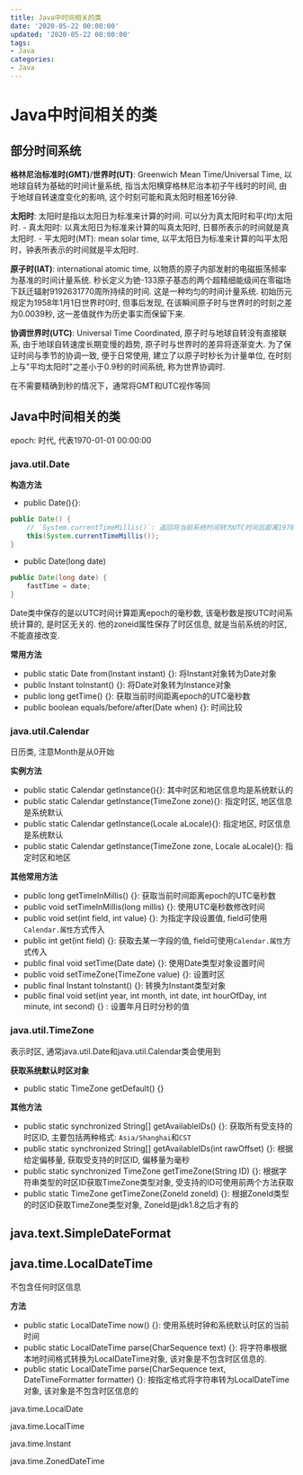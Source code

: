 ```yaml
---
title: Java中时间相关的类
date: '2020-05-22 00:00:00'
updated: '2020-05-22 00:00:00'
tags:
- Java
categories:
- Java
---
```


# Java中时间相关的类

## 部分时间系统

**格林尼治标准时(GMT)**/**世界时(UT)**: Greenwich Mean Time/Universal Time, 以地球自转为基础的时间计量系统, 指当太阳横穿格林尼治本初子午线时的时间, 由于地球自转速度变化的影响, 这个时刻可能和真太阳时相差16分钟.

**太阳时**: 太阳时是指以太阳日为标准来计算的时间. 可以分为真太阳时和平(均)太阳时. - 真太阳时: 以真太阳日为标准来计算的叫真太阳时, 日晷所表示的时间就是真太阳时. - 平太阳时(MT): mean solar time, 以平太阳日为标准来计算的叫平太阳时，钟表所表示的时间就是平太阳时.

**原子时(IAT)**: international atomic time, 以物质的原子内部发射的电磁振荡频率为基准的时间计量系统. 秒长定义为铯-133原子基态的两个超精细能级间在零磁场下跃迁辐射9192631770周所持续的时间. 这是一种均匀的时间计量系统. 初始历元规定为1958年1月1日世界时0时, 但事后发现, 在该瞬间原子时与世界时的时刻之差为0.0039秒, 这一差值就作为历史事实而保留下来.

**协调世界时(UTC)**: Universal Time Coordinated, 原子时与地球自转没有直接联系, 由于地球自转速度长期变慢的趋势, 原子时与世界时的差异将逐渐变大. 为了保证时间与季节的协调一致, 便于日常使用, 建立了以原子时秒长为计量单位, 在时刻上与"平均太阳时"之差小于0.9秒的时间系统, 称为世界协调时.

在不需要精确到秒的情况下，通常将GMT和UTC视作等同

## Java中时间相关的类

epoch: 时代, 代表1970-01-01 00:00:00

### java.util.Date

**构造方法**

- public Date(){}:

```java
public Date() {
    // `System.currentTimeMillis()`: 返回将当前系统时间转为UTC时间后距离1970-01-01 00:00:00的毫秒数, 均按UTC时间计算
    this(System.currentTimeMillis());
}
```

- public Date(long date)

```java
public Date(long date) {
    fastTime = date;
}
```

Date类中保存的是以UTC时间计算距离epoch的毫秒数, 该毫秒数是按UTC时间系统计算的, 是时区无关的. 他的zoneid属性保存了时区信息, 就是当前系统的时区, 不能直接改变.

**常用方法**

- public static Date from(Instant instant) {}: 将Instant对象转为Date对象
- public Instant toInstant() {}: 将Date对象转为Instance对象
- public long getTime() {}: 获取当前时间距离epoch的UTC毫秒数
- public boolean equals/before/after(Date when) {}: 时间比较

### java.util.Calendar

日历类, 注意Month是从0开始

**实例方法**

- public static Calendar getInstance(){}: 其中时区和地区信息均是系统默认的
- public static Calendar getInstance(TimeZone zone){}: 指定时区, 地区信息是系统默认
- public static Calendar getInstance(Locale aLocale){}: 指定地区, 时区信息是系统默认
- public static Calendar getInstance(TimeZone zone, Locale aLocale){}: 指定时区和地区

**其他常用方法**

- public long getTimeInMillis() {}: 获取当前时间距离epoch的UTC毫秒数
- public void setTimeInMillis(long millis) {}: 使用UTC毫秒数修改时间
- public void set(int field, int value) {}: 为指定字段设置值, field可使用`Calendar.属性`方式传入
- public int get(int field) {}: 获取去某一字段的值, field可使用`Calendar.属性`方式传入
- public final void setTime(Date date) {}: 使用Date类型对象设置时间
- public void setTimeZone(TimeZone value) {}: 设置时区
- public final Instant toInstant() {}: 转换为Instant类型对象
- public final void set(int year, int month, int date, int hourOfDay, int minute, int second) {} : 设置年月日时分秒的值

### java.util.TimeZone

表示时区, 通常java.util.Date和java.util.Calendar类会使用到

**获取系统默认时区对象**

- public static TimeZone getDefault() {}

**其他方法**

- public static synchronized String[] getAvailableIDs() {}: 获取所有受支持的时区ID, 主要包括两种格式: `Asia/Shanghai`和`CST`
- public static synchronized String[] getAvailableIDs(int rawOffset) {}: 根据给定偏移量, 获取受支持的时区ID, 偏移量为毫秒
- public static synchronized TimeZone getTimeZone(String ID) {}: 根据字符串类型的时区ID获取TimeZone类型对象, 受支持的ID可使用前两个方法获取
- public static TimeZone getTimeZone(ZoneId zoneId) {}: 根据ZoneId类型的时区ID获取TimeZone类型对象, ZoneId是jdk1.8之后才有的

## java.text.SimpleDateFormat

## java.time.LocalDateTime

不包含任何时区信息

**方法**

- public static LocalDateTime now() {}: 使用系统时钟和系统默认时区的当前时间
- public static LocalDateTime parse(CharSequence text) {}: 将字符串根据本地时间格式转换为LocalDateTime对象, 该对象是不包含时区信息的.
- public static LocalDateTime parse(CharSequence text, DateTimeFormatter formatter) {}: 按指定格式将字符串转为LocalDateTime对象, 该对象是不包含时区信息的

java.time.LocalDate

java.time.LocalTime

java.time.Instant

java.time.ZonedDateTime
